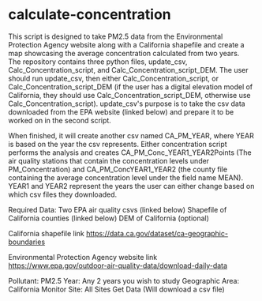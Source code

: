 # calculate-concentration

This script is designed to take PM2.5 data from the Environmental Protection Agency website along with a California shapefile and create a map showcasing the average concentration calculated from two years.   
The repository contains three python files, update_csv, Calc_Concentration_script, and Calc_Concentration_script_DEM.  The user should run update_csv, then either Calc_Concentration_script, or Calc_Concentration_script_DEM
(if the user has a digital elevation model of California, they should use Calc_Concentration_script_DEM, otherwise use Calc_Concentration_script).
update_csv's purpose is to take the csv data downloaded from the EPA website (linked below) and prepare it to be worked on in the second script.  

When finished, it will create another csv named CA_PM_YEAR, where YEAR is based on the year the csv represents.
Either concentration script performs the analysis and creates CA_PM_Conc_YEAR1_YEAR2Points (The air quality stations that contain the concentration levels under PM_Concentration) 
and CA_PM_ConcYEAR1_YEAR2 (the county file containing the average concentration level under the field name MEAN).  YEAR1 and YEAR2 represent the years the user can either change based on which csv files they downloaded.
    
Required Data:
Two EPA air quality csvs (linked below)
Shapefile of California counties (linked below)
DEM of California (optional)

California shapefile link
https://data.ca.gov/dataset/ca-geographic-boundaries

Environmental Protection Agency website link 
https://www.epa.gov/outdoor-air-quality-data/download-daily-data

Pollutant: PM2.5
Year: Any 2 years you wish to study
Geographic Area: California
Monitor Site: All Sites
Get Data (Will download a csv file)

